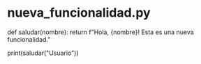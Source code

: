 # nueva_funcionalidad.py
def saludar(nombre):
    return f"Hola, {nombre}! Esta es una nueva funcionalidad."

print(saludar("Usuario"))
